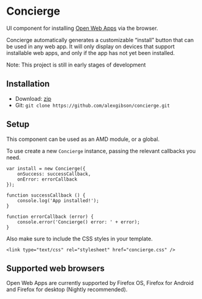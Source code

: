 Concierge
=========

UI component for installing [Open Web Apps](https://developer.mozilla.org/en-US/docs/Web/Apps) via the browser.

Concierge automatically generates a customizable “install” button that can be used in any web app. It will only display on devices that support installable web apps, and only if the app has not yet been installed.

Note: This project is still in early stages of development

Installation
---------------------------------------

* Download: [zip](https://github.com/alexgibson/concierge/archive/master.zip)
* Git: `git clone https://github.com/alexgibson/concierge.git`

Setup
---------

This component can be used as an AMD module, or a global.

To use create a new `Concierge` instance, passing the relevant callbacks you need.

```
var install = new Concierge({
    onSuccess: successCallback,
    onError: errorCallback
});

function successCallback () {
    console.log('App installed!');
}

function errorCallback (error) {
    console.error('Concierge() error: ' + error);
}
```

Also make sure to include the CSS styles in your template.

```
<link type="text/css" rel="stylesheet" href="concierge.css" />
```

Supported web browsers
----------------------

Open Web Apps are currently supported by Firefox OS, Firefox for Android and Firefox for desktop (Nightly recommended).
